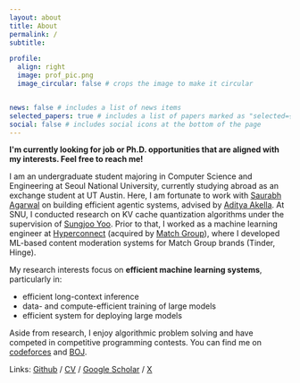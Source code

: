 ```yaml
---
layout: about
title: About
permalink: /
subtitle:

profile:
  align: right
  image: prof_pic.png
  image_circular: false # crops the image to make it circular


news: false # includes a list of news items
selected_papers: true # includes a list of papers marked as "selected={true}"
social: false # includes social icons at the bottom of the page
---
```


**I'm currently looking for job or Ph.D. opportunities that are aligned with my interests. Feel free to reach me!**

I am an undergraduate student majoring in Computer Science and Engineering at Seoul National University, currently studying abroad as an exchange student at UT Austin. Here, I am fortunate to work with [Saurabh Agarwal](https://saurabh.dev/) on building efficient agentic systems, advised by [Aditya Akella](https://www.cs.utexas.edu/~akella/). At SNU, I conducted research on KV cache quantization algorithms under the supervision of [Sungjoo Yoo](http://cmalab.snu.ac.kr/member/yeonbin). Prior to that, I worked as a machine learning engineer at [Hyperconnect](https://hyperconnect.com/) (acquired by [Match Group](https://mtch.com/)), where I developed ML-based content moderation systems for Match Group brands (Tinder, Hinge).

My research interests focus on **efficient machine learning systems**, particularly in:
- efficient long-context inference
- data- and compute-efficient training of large models
- efficient system for deploying large models

Aside from research, I enjoy algorithmic problem solving and have competed in competitive programming contests. You can find me on [codeforces](https://codeforces.com/profile/diordhd) and [BOJ](https://www.acmicpc.net/user/dhdroid).


Links: [Github](https://github.com/DHdroid) / [CV](assets/pdf/CV_Donghyun_Son.pdf) / [Google Scholar](https://scholar.google.com/citations?user=xAAK1lsAAAAJ&hl=ko) / [X](https://x.com/dhdroiid)
